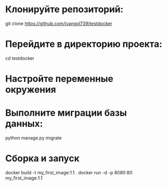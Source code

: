 # Клонируйте репозиторий:
git clone https://github.com/ivangol739/testdocker

# Перейдите в директорию проекта:
cd testdocker

# Настройте переменные окружения

# Выполните миграции базы данных:
python manage.py migrate

# Сборка и запуск
docker build -t my_first_image:1.1 . 
docker run -d -p 8080:80 my_first_image:1.1 


